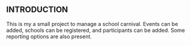 INTRODUCTION
------------
This is my a small project to manage a school carnival.
Events can be added, schools can be registered, and participants can be added.
Some reporting options are also present. 
